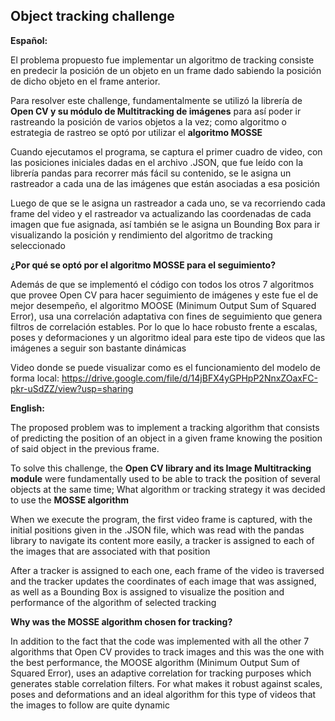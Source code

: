 ## Object tracking challenge

**Español:**

El problema propuesto fue implementar un algoritmo de tracking consiste en predecir la posición de un objeto en un 
frame dado sabiendo la posición de dicho objeto en el frame anterior.

Para resolver este challenge, fundamentalmente se utilizó la librería de **Open CV y su módulo de
Multitracking de imágenes** para así poder ir rastreando la posición de varios objetos a la vez; como 
algoritmo o estrategia de rastreo se optó por utilizar el **algoritmo MOSSE** 

Cuando ejecutamos el programa, se captura el primer cuadro de video, con las posiciones iniciales dadas en el archivo
.JSON, que fue leído con la librería pandas para recorrer más fácil su contenido, se le asigna un rastreador a cada una
de las imágenes que están asociadas a esa posición

Luego de que se le asigna un rastreador a cada uno, se va recorriendo cada frame del video y el rastreador va actualizando
las coordenadas de cada imagen que fue asignada, así también se le asigna un Bounding Box para ir visualizando la posición
y rendimiento del algoritmo de tracking seleccionado

**¿Por qué se optó por el algoritmo MOSSE para el seguimiento?**

Además de que se implementó el código con todos los otros 7 algoritmos que provee Open CV para hacer seguimiento de imágenes
y este fue el de mejor desempeño, el algoritmo MOOSE (Minimum Output Sum of Squared Error), usa una correlación adaptativa
con fines de seguimiento que genera filtros de correlación estables. Por lo que lo hace robusto frente a escalas, poses y deformaciones
y un algoritmo ideal para este tipo de videos que las imágenes a seguir son bastante dinámicas

Video donde se puede visualizar como es el funcionamiento del modelo de forma local: https://drive.google.com/file/d/14jBFX4yGPHpP2NnxZOaxFC-pkr-uSdZZ/view?usp=sharing

**English:**

The proposed problem was to implement a tracking algorithm that consists of predicting the position of an object in a
given frame knowing the position of said object in the previous frame.

To solve this challenge, the **Open CV library and its Image Multitracking module** were fundamentally used to be able to track the position of several objects at the same time; What algorithm or tracking strategy it was decided to use the **MOSSE algorithm**

When we execute the program, the first video frame is captured, with the initial positions given in the .JSON file, which was read with the pandas library to navigate its content more easily, a tracker is assigned to each of the images that are associated with that position

After a tracker is assigned to each one, each frame of the video is traversed and the tracker updates the coordinates of each image that was assigned, as well as a Bounding Box is assigned to visualize the position and performance of the algorithm of selected tracking

**Why was the MOSSE algorithm chosen for tracking?**

In addition to the fact that the code was implemented with all the other 7 algorithms that Open CV provides to track images and this was the one with the best performance, the MOOSE algorithm (Minimum Output Sum of Squared Error), uses an adaptive correlation for tracking purposes which generates stable correlation filters. For what makes it robust against scales, poses and deformations and an ideal algorithm for this type of videos that the images to follow are quite dynamic
